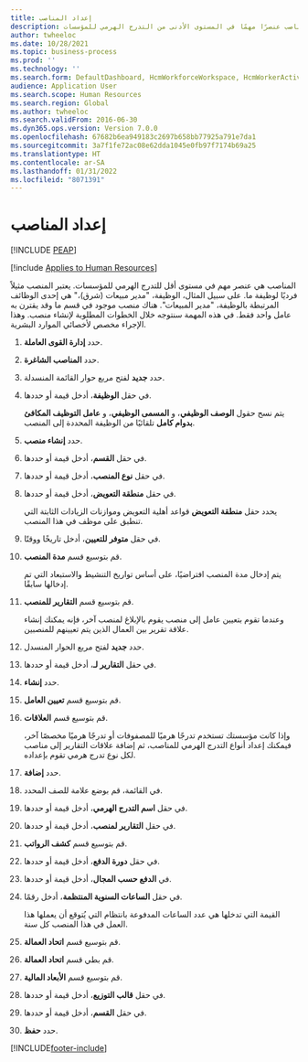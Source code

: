 ```yaml
---
title: إعداد المناصب
description: يصف هذا الموضوع كيف تعتبر المناصب عنصرًا مهمًا في المستوى الأدنى من التدرج الهرمي للمؤسسات.
author: twheeloc
ms.date: 10/28/2021
ms.topic: business-process
ms.prod: ''
ms.technology: ''
ms.search.form: DefaultDashboard, HcmWorkforceWorkspace, HcmWorkerActivityChart, HcmAllWorkersListPart, HcmPosition, HcmPositionNewPosition, HcmJobLookup, HcmPositionReportsToDialog, HcmPositionLookup, FinancialDimensionDefaultTemplatesLookup, DimensionLookup, HcmPersonnelManagementWorkspace
audience: Application User
ms.search.scope: Human Resources
ms.search.region: Global
ms.author: twheeloc
ms.search.validFrom: 2016-06-30
ms.dyn365.ops.version: Version 7.0.0
ms.openlocfilehash: 67682b6ea949183c2697b658bb77925a791e7da1
ms.sourcegitcommit: 3a7f1fe72ac08e62dda1045e0fb97f7174b69a25
ms.translationtype: HT
ms.contentlocale: ar-SA
ms.lasthandoff: 01/31/2022
ms.locfileid: "8071391"
---
```

# <a name="set-up-positions"></a>إعداد المناصب


[!INCLUDE [PEAP](../includes/peap-1.md)]

[!include [Applies to Human Resources](../includes/applies-to-hr.md)]



المناصب هي عنصر مهم في مستوى أقل للتدرج الهرمي للمؤسسات. يعتبر المنصب مثيلاً فرديًا لوظيفة ما. على سبيل المثال، الوظيفة، "مدير مبيعات (شرق)،" هي إحدى الوظائف المرتبطة بالوظيفة، "مدير المبيعات". هناك منصب موجود في قسم ما وقد يقترن به عامل واحد فقط. في هذه المهمة سنتوجه خلال الخطوات المطلوبة لإنشاء منصب. وهذا الإجراء مخصص لأخصائي الموارد البشرية.

1. حدد **إدارة القوى العاملة**.
2. حدد **المناصب الشاغرة**.
3. حدد **جديد** لفتح مربع حوار القائمة المنسدلة.
4. في حقل **الوظيفة**، أدخل قيمة أو حددها.

    يتم نسح حقول **الوصف الوظيفي**، و **المسمى الوظيفي**، و **عامل التوظيف المكافئ بدوام كامل** تلقائيًا من الوظيفة المحددة إلى المنصب.

5. حدد **إنشاء منصب**.
6. في حقل **القسم**، أدخل قيمة أو حددها.
7. في حقل **نوع المنصب**، أدخل قيمة أو حددها.
8. في حقل **منطقة التعويض**، أدخل قيمة أو حددها.

    يحدد حقل **منطقة التعويض** قواعد أهلية التعويض وموازنات الزيادات الثابتة التي تنطبق على موظف في هذا المنصب.

9. في حقل **متوفر للتعيين**، أدخل تاريخًا ووقتًا.
10. قم بتوسيع قسم **مدة المنصب**.

    يتم إدخال مدة المنصب افتراضيًا، على أساس تواريخ التنشيط والاستبعاد التي تم إدخالها سابقًا.

11. قم بتوسيع قسم **التقارير للمنصب**.

    وعندما تقوم بتعيين عامل إلى منصب يقوم بالإبلاغ لمنصب آخر، فإنه يمكنك إنشاء علاقة تقرير بين العمال الذين يتم تعيينهم للمنصبين.

12. حدد **جديد** لفتح مربع الحوار المنسدل.
13. في حقل **التقارير لـ**، أدخل قيمة أو حددها.
14. حدد **إنشاء**.
15. قم بتوسيع قسم **تعيين العامل**.
16. قم بتوسيع قسم **العلاقات**.

    وإذا كانت مؤسستك تستخدم تدرجًا هرميًا للمصفوفات أو تدرجًا هرميًا مخصصًا آخر، فيمكنك إعداد أنواع التدرج الهرمي للمناصب، ثم إضافة علاقات التقارير إلى مناصب لكل نوع تدرج هرمي تقوم بإعداده.

17. حدد **إضافة**.
18. في القائمة، قم بوضع علامة للصف المحدد.
19. في حقل **اسم التدرج الهرمي**، أدخل قيمة أو حددها.
20. في حقل **التقارير لمنصب**، أدخل قيمة أو حددها.
21. قم بتوسيع قسم **كشف الرواتب**.
22. في حقل **دورة الدفع**، أدخل قيمة أو حددها.
23. في **الدفع حسب المجال**، أدخل قيمة أو حددها.
24. في حقل **الساعات السنوية المنتظمة**، أدخل رقمًا.

    القيمة التي تدخلها هي عدد الساعات المدفوعة بانتظام التي يُتوقع أن يعملها هذا العمل في هذا المنصب كل سنة.

25. قم بتوسيع قسم **اتحاد العمالة**.
26. قم بطي قسم **اتحاد العمالة**.
27. قم بتوسيع قسم **الأبعاد المالية**.
28. في حقل **قالب التوزيع**، أدخل قيمة أو حددها.
29. في حقل **القسم**، أدخل قيمة أو حددها.
30. حدد **حفظ**.



[!INCLUDE[footer-include](../includes/footer-banner.md)]
